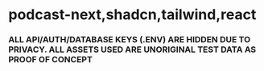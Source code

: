 # podcast-next,shadcn,tailwind,react

### ALL API/AUTH/DATABASE KEYS (.ENV) ARE HIDDEN DUE TO PRIVACY. ALL ASSETS USED ARE UNORIGINAL TEST DATA AS PROOF OF CONCEPT
